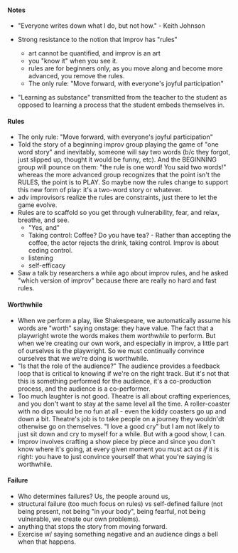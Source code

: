 #### Notes
- "Everyone writes down what I do, but not how." - Keith Johnson
- Strong resistance to the notion that Improv has "rules"
  - art cannot be quantified, and improv is an art
  - you "know it" when you see it. 
  - rules are for beginners only, as you move along and become more advanced, you remove the rules.
  - The only rule: "Move forward, with everyone's joyful participation"
  
- "Learning as substance" transmitted from the teacher to the student as opposed to learning a process that the student embeds themselves in.

#### Rules
  - The only rule: "Move forward, with everyone's joyful participation"
  - Told the story of a beginning improv group playing the game of "one word story" and inevitably, someone will say two words (b/c they forgot, just slipped up, thought it would be funny, etc). And the BEGINNING group will pounce on them: "the rule is one word! You said two words!" whereas the more advanced group recognizes that the point isn't the RULES, the point is to PLAY. So maybe now the rules change to support this new form of play: it's a two-word story or whatever.
  - adv improvisors realize the rules are constraints, just there to let the game evolve.
  - Rules are to scaffold so you get through vulnerability, fear, and relax, breathe, and see.
    - "Yes, and"
    - Taking control: Coffee? Do you have tea? - Rather than accepting the coffee, the actor rejects the drink, taking control. Improv is about ceding control.
    - listening
    - self-efficacy
  - Saw a talk by researchers a while ago about improv rules, and he asked "which version of improv" because there are really no hard and fast rules. 
  
  
#### Worthwhile
  - When we perform a play, like Shakespeare, we automatically assume his words are "worth" saying onstage: they have value. The fact that a playwright wrote the words makes them *worthwhile* to perform. But when we're creating our own work, and especially in improv, a little part of ourselves is the playwright. So we must continually convince ourselves that we we're doing is worthwhile.
  - "Is that the role of the audience?" The audience provides a feedback loop that is critical to knowing if we're on the right track. But it's not that this is something performed for the audience, it's a co-production process, and the audience is a co-performer.
  - Too much laughter is not good. Theatre is all about crafting experiences, and you don't want to stay at the same level all the time. A roller-coaster with no dips would be no fun at all - even the kiddy coasters go up and down a bit. Theatre's job is to take people on a journey they wouldn'dt otherwise go on themselves. "I love a good cry" but I am not likely to just sit down and cry to myself for a while. But with a good show, I can.
  - Improv involves crafting a show piece by piece and since you don't know where it's going, at every given moment you must act *as if* it is right: you have to just convince yourself that what you're saying is worthwhile. 
  
#### Failure
  - Who determines failures? Us, the people around us, 
  - structural failure (too much focus on rules) vs self-defined failure (not being present, not being "in your body", being fearful, not being vulnerable, we create our own problems).
  - anything that stops the story from moving forward.
  - Exercise w/ saying something negative and an audience dings a bell when that happens.
